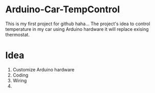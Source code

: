 # Arduino-Car-TempControl

  This is my first project for github haha...
  The project's idea to control temperature in my car using Arduino hardware it will replace exising thermostat.

# Idea

  1. Customize Arduino hardware
  2. Coding
  3. Wiring
  4.
